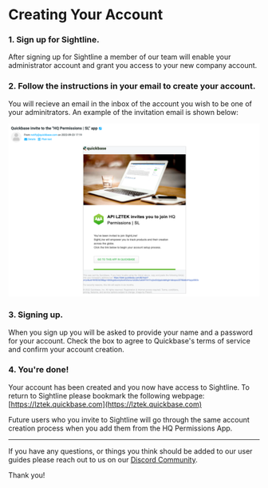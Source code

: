 # Creating Your Account
### 1. Sign up for Sightline.

   After signing up for Sightline a member of our team will enable your administrator account and grant you access to your new company account.

### 2. Follow the instructions in your email to create your account.

   You will recieve an email in the inbox of the account you wish to be one of your adminitrators. An example of the invitation email is shown below:

  ![Invitation_Email](../../../overrides/assets/images/en/Invitation_Email.png)

### 3. Signing up.

   When you sign up you will be asked to provide your name and a password for your account. Check the box to agree to Quickbase's terms of service and confirm your account creation.

### 4. You're done!

   Your account has been created and you now have access to Sightline. To return to Sightline please bookmark the following webpage: [https://lztek.quickbase.com](https://lztek.quickbase.com)


Future users who you invite to Sightline will go through the same account creation process when you add them from the HQ Permissions App.

---

If you have any questions, or things you think should be added to our user guides please reach out to us on our [Discord Community](https://discord.gg/zNCZnKNXEv).

Thank you!
